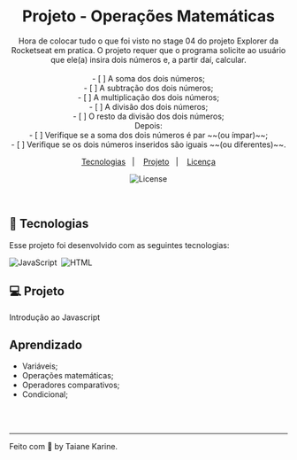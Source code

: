 
<h1 align="center"> Projeto - Operações Matemáticas </h1>

<p align="center">
Hora de colocar tudo o que foi visto no stage 04 do projeto Explorer da Rocketseat em pratica. O projeto requer que o programa solicite ao usuário que ele(a) insira dois números e, a partir daí, calcular.
<br>
<br>
- [ ]  A soma dos dois números;
<br>
- [ ]  A subtração dos dois números;
<br>
- [ ]  A multiplicação dos dois números;
<br>
- [ ]  A divisão dos dois números;
<br>
- [ ]  O resto da divisão dos dois números;

<br>
Depois:
<br>
- [ ]  Verifique se a soma dos dois números é par ~~(ou ímpar)~~;
<br>
- [ ]  Verifique se os dois números inseridos são iguais ~~(ou diferentes)~~.
</p>

<p align="center">
  <a href="#-tecnologias">Tecnologias</a>&nbsp;&nbsp;&nbsp;|&nbsp;&nbsp;&nbsp;
  <a href="#-projeto">Projeto</a>&nbsp;&nbsp;&nbsp;|&nbsp;&nbsp;&nbsp;
  <a href="#memo-licença">Licença</a>
</p>

<p align="center">
  <img alt="License" src="https://img.shields.io/static/v1?label=license&message=MIT&color=49AA26&labelColor=000000">
</p>

<br>

## 🚀 Tecnologias

Esse projeto foi desenvolvido com as seguintes tecnologias:

![JavaScript](https://img.shields.io/badge/-JavaScript-05122A?style=flat&logo=javascript)&nbsp;
![HTML](https://img.shields.io/badge/-HTML-05122A?style=flat&logo=HTML5)&nbsp;

## 💻 Projeto

Introdução ao Javascript


## Aprendizado

- Variáveis;
- Operações matemáticas;
- Operadores comparativos;
- Condicional;
<br>
<br>

---

Feito com 🧡 by Taiane Karine.
